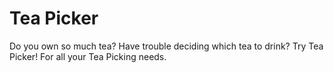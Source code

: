# Tea Picker

Do you own so much tea? Have trouble deciding which tea to drink? Try Tea Picker!
For all your Tea Picking needs.
